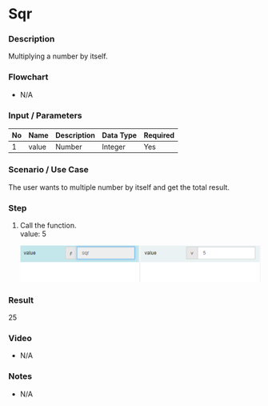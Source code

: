 ﻿# Sqr

### Description

Multiplying a number by itself.

### Flowchart

- N/A 

### Input / Parameters

| No | Name | Description | Data Type | Required |
| ------ | ------ | ------ |------ | ------ |
| 1 | value | Number | Integer | Yes  |

### Scenario / Use Case

The user wants to multiple number by itself and get the total result.<br />

### Step

1. Call the function.
    <br />
    value: 5<br />
    
    ![](../../../../document/function/Math/sqr/sqr-step-1.png?raw=true)

### Result

25

### Video

- N/A

<!--[![Video](http://i.imgur.com/Ot5DWAW.png)](https://youtu.be/StTqXEQ2l-Y?t=35s)-->


### Notes

- N/A